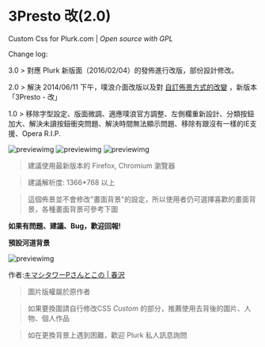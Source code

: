 3Presto 改(2.0)
=======
Custom Css for Plurk.com | *Open source with GPL*

Change log:

3.0 > 對應 Plurk 新版面（2016/02/04）的發佈進行改版，部份設計修改。

2.0 > 解決 2014/06/11 下午，噗浪介面改版以及對 [自訂佈景方式的改變](http://www.plurk.com/p/k4694u) ，新版本「3Presto - 改」

1.0 > 移除字型設定、版面微調、適應噗浪官方調整、左側欄重新設計、分類按鈕加大、解決未讀按鈕衝突問題、解決時間無法顯示問題、移除有跟沒有一樣的IE支援、Opera R.I.P.

![previewimg](http://i.imgur.com/SfvEEqd.png)
![previewimg](http://i.imgur.com/bLi8Mnp.png)
![previewimg](http://i.imgur.com/ww4mqVQ.png)

>建議使用最新版本的 Firefox, Chromium 瀏覽器</br>

>建議解析度: 1366*768 以上

>這個佈景並不會修改"畫面背景"的設定，所以使用者仍可選擇喜歡的畫面背景，各種畫面背景可參考下圖

**如果有問題、建議、Bug，歡迎回報!**

**預設河道背景**

![previewimg](http://i.imgur.com/IpW3sGq.png)

作者:[キマシタワーPさんとこの | 春沢](http://www.pixiv.net/member_illust.php?mode=medium&illust_id=34141681)

>圖片版權屬於原作者

>如果要換圖請自行修改CSS *Custom* 的部分，推薦使用去背後的圖片、人物、個人作品

>如在更換背景上遇到困難，歡迎 Plurk 私人訊息詢問
